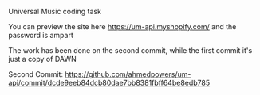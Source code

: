 Universal Music coding task

You can preview the site here https://um-api.myshopify.com/ and the password is ampart

The work has been done on the second commit, while the first commit it's just a copy of DAWN

Second Commit: https://github.com/ahmedpowers/um-api/commit/dcde9eeb84dcb80dae7bb8381fbff64be8edb785

